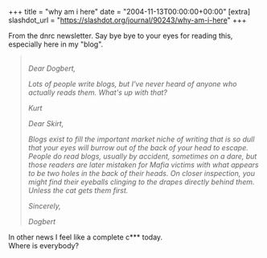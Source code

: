 +++
title = "why am i here"
date = "2004-11-13T00:00:00+00:00"
[extra]
slashdot_url = "https://slashdot.org/journal/90243/why-am-i-here"
+++

<p>From the dnrc newsletter. Say bye bye to your eyes for reading this, especially here in my "blog".</p>
<blockquote>
<div>
<p> <i><br>Dear Dogbert,</i></p>
<p><i>Lots of people write blogs, but I've never heard of anyone who actually reads them. What's up with that?</i></p>
<p><i>Kurt</i></p>
<p><i>Dear Skirt,</i></p>
<p><i>Blogs exist to fill the important market niche of writing that is so dull that your eyes will burrow out of the back of your head to escape. People do read blogs, usually by accident, sometimes on a dare, but those readers are later mistaken for Mafia victims with what appears to be two holes in the back of their heads. On closer inspection, you might find their eyeballs clinging to the drapes directly behind them. Unless the cat gets them first.</i></p>
<p><i>Sincerely,</i></p>
<p><i>Dogbert<br></i></p>
</div> </blockquote>
<p>In other news I feel like a complete c*** today.<br>Where is everybody?</p>

